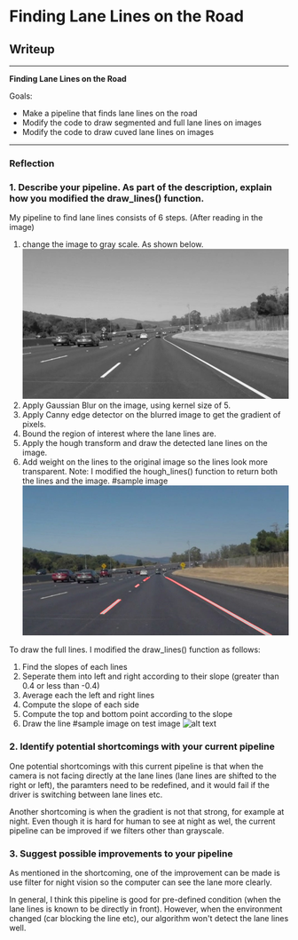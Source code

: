 # **Finding Lane Lines on the Road** 

## Writeup

---

**Finding Lane Lines on the Road**

Goals:
* Make a pipeline that finds lane lines on the road
* Modify the code to draw segmented and full lane lines on images
* Modify the code to draw cuved lane lines on images

[//]: # (Image References)

[image1]: ./test_images_output/gray/gray_solidWhiteCurve.jpg "Grayscale" 
[image2]: ./test_images_output/segmented/segmented_solidWhiteCurve.jpg "Pipeline"
[image3]: ./test_images_ouput/full/full_solidWhiteCurve.jpg "Full line"
---

### Reflection

### 1. Describe your pipeline. As part of the description, explain how you modified the draw_lines() function.

My pipeline to find lane lines consists of 6 steps. (After reading in the image)
1. change the image to gray scale. As shown below.
![alt text][image1] 
2. Apply Gaussian Blur on the image, using kernel size of 5.
3. Apply Canny edge detector on the blurred image to get the gradient of pixels.
4. Bound the region of interest where the lane lines are.
5. Apply the hough transform and draw the detected lane lines on the image.
6. Add weight on the lines to the original image so the lines look more transparent.
Note: I modified the hough_lines() function to return both the lines and the image. 
#sample image
![alt text][image2]

To draw the full lines. I modified the draw_lines() function as follows:
1. Find the slopes of each lines
2. Seperate them into left and right according to their slope (greater than 0.4 or less than -0.4)
3. Average each the left and right lines
4. Compute the slope of each side
5. Compute the top and bottom point according to the slope
6. Draw the line
#sample image on test image
![alt text][image3]

### 2. Identify potential shortcomings with your current pipeline


One potential shortcomings with this current pipeline is that when the camera is not facing directly at the lane lines (lane lines are shifted to the right or left), the paramters need to be redefined, and it would fail if the driver is switching between lane lines etc.

Another shortcoming is when the gradient is not that strong, for example at night. Even though it is hard for human to see at night as wel, the current pipeline can be improved if we filters other than grayscale. 

### 3. Suggest possible improvements to your pipeline

As mentioned in the shortcoming, one of the improvement can be made is use filter for night vision so the computer can see the lane more clearly.

In general, I think this pipeline is good for pre-defined condition (when the lane lines is known to be directly in front). However, when the environment changed (car blocking the line etc), our algorithm won't detect the lane lines well. 

